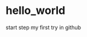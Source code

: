 # hello_world
start step
my first try in github


<script>
  
var audio = new Audio("https://raw.huda2017.com/huda2017/master/hello_world/results-mask_cyclegan_esd_spk20-neutral-sad/converted_audio/n0.wav")
  
audio.play()
  
</script>
